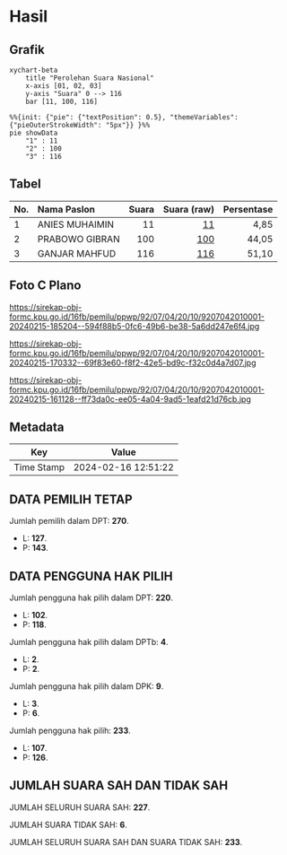 # Hasil

## Grafik

```mermaid
xychart-beta
    title "Perolehan Suara Nasional"
    x-axis [01, 02, 03]
    y-axis "Suara" 0 --> 116
    bar [11, 100, 116]
```

```mermaid
%%{init: {"pie": {"textPosition": 0.5}, "themeVariables": {"pieOuterStrokeWidth": "5px"}} }%%
pie showData
    "1" : 11
    "2" : 100
    "3" : 116
```

## Tabel

| No. | Nama Paslon    | Suara | Suara (raw) | Persentase |
|:--- |:-------------- | -----:| -----------:| ----------:|
| 1   | ANIES MUHAIMIN | 11    | [11][p-1]   | 4,85       |
| 2   | PRABOWO GIBRAN | 100   | [100][p-2]  | 44,05      |
| 3   | GANJAR MAHFUD  | 116   | [116][p-3]  | 51,10      |


[p-1]: https://github.com/gigit-pemilu/pemilu-2024/blob/main/pilpres/hitung-suara/sub/92-papua-barat/sub/07-teluk-wondama/sub/04-wondiboy/sub/2010-issui/sub/001-tps/sub/paslon-1.txt
[p-2]: https://github.com/gigit-pemilu/pemilu-2024/blob/main/pilpres/hitung-suara/sub/92-papua-barat/sub/07-teluk-wondama/sub/04-wondiboy/sub/2010-issui/sub/001-tps/sub/paslon-2.txt
[p-3]: https://github.com/gigit-pemilu/pemilu-2024/blob/main/pilpres/hitung-suara/sub/92-papua-barat/sub/07-teluk-wondama/sub/04-wondiboy/sub/2010-issui/sub/001-tps/sub/paslon-3.txt

## Foto C Plano

https://sirekap-obj-formc.kpu.go.id/16fb/pemilu/ppwp/92/07/04/20/10/9207042010001-20240215-185204--594f88b5-0fc6-49b6-be38-5a6dd247e6f4.jpg

https://sirekap-obj-formc.kpu.go.id/16fb/pemilu/ppwp/92/07/04/20/10/9207042010001-20240215-170332--69f83e60-f8f2-42e5-bd9c-f32c0d4a7d07.jpg

https://sirekap-obj-formc.kpu.go.id/16fb/pemilu/ppwp/92/07/04/20/10/9207042010001-20240215-161128--ff73da0c-ee05-4a04-9ad5-1eafd21d76cb.jpg


## Metadata

| Key        | Value               |
| ---------- | ------------------- |
| Time Stamp | 2024-02-16 12:51:22 |


## DATA PEMILIH TETAP

Jumlah pemilih dalam DPT: **270**.
 * L: **127**.
 * P: **143**.

## DATA PENGGUNA HAK PILIH

Jumlah pengguna hak pilih dalam DPT: **220**.
 * L: **102**.
 * P: **118**.

Jumlah pengguna hak pilih dalam DPTb: **4**.
 * L: **2**.
 * P: **2**.

Jumlah pengguna hak pilih dalam DPK: **9**.
 * L: **3**.
 * P: **6**.

Jumlah pengguna hak pilih: **233**.
 * L: **107**.
 * P: **126**.

## JUMLAH SUARA SAH DAN TIDAK SAH

JUMLAH SELURUH SUARA SAH: **227**.

JUMLAH SUARA TIDAK SAH: **6**.

JUMLAH SELURUH SUARA SAH DAN SUARA TIDAK SAH: **233**.


